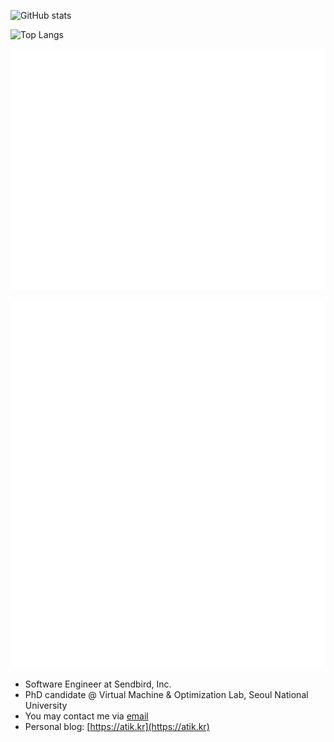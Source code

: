 ![GitHub stats](https://github-readme-stats-two-lovat-50.vercel.app/api?username=hletrd&show_icons=true&disable_animations=true&theme=dracula)

![Top Langs](https://github-readme-stats-two-lovat-50.vercel.app/api/top-langs/?username=hletrd&layout=compact&langs_count=10&size_weight=0.5&count_weight=0.5&card_width=500&disable_animations=true&theme=dracula)

![Profile](metrics-profile.svg)

![Habits](metrics-habits.svg)


* Software Engineer at Sendbird, Inc.
* PhD candidate @ Virtual Machine & Optimization Lab, Seoul National University
* You may contact me via [email](mailto:01@0101010101.com)
* Personal blog: [https://atik.kr](https://atik.kr)
